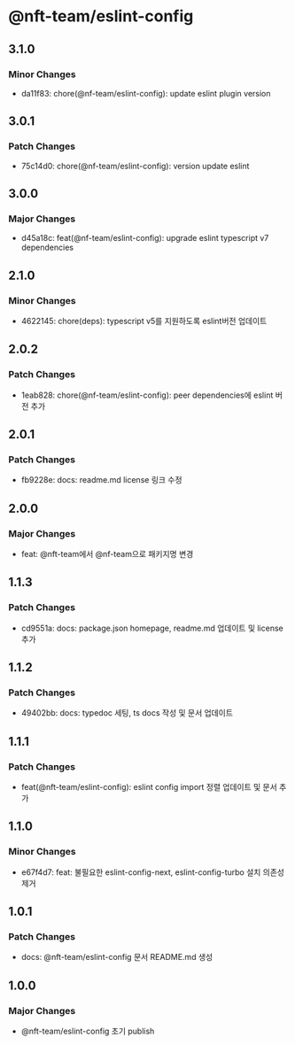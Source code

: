 # @nft-team/eslint-config

## 3.1.0

### Minor Changes

- da11f83: chore(@nf-team/eslint-config): update eslint plugin version

## 3.0.1

### Patch Changes

- 75c14d0: chore(@nf-team/eslint-config): version update eslint

## 3.0.0

### Major Changes

- d45a18c: feat(@nf-team/eslint-config): upgrade eslint typescript v7 dependencies

## 2.1.0

### Minor Changes

- 4622145: chore(deps): typescript v5를 지원하도록 eslint버전 업데이트

## 2.0.2

### Patch Changes

- 1eab828: chore(@nf-team/eslint-config): peer dependencies에 eslint 버전 추가

## 2.0.1

### Patch Changes

- fb9228e: docs: readme.md license 링크 수정

## 2.0.0

### Major Changes

- feat: @nft-team에서 @nf-team으로 패키지명 변경

## 1.1.3

### Patch Changes

- cd9551a: docs: package.json homepage, readme.md 업데이트 및 license 추가

## 1.1.2

### Patch Changes

- 49402bb: docs: typedoc 세팅, ts docs 작성 및 문서 업데이트

## 1.1.1

### Patch Changes

- feat(@nft-team/eslint-config): eslint config import 정렬 업데이트 및 문서 추가

## 1.1.0

### Minor Changes

- e67f4d7: feat: 불필요한 eslint-config-next, eslint-config-turbo 설치 의존성 제거

## 1.0.1

### Patch Changes

- docs: @nft-team/eslint-config 문서 README.md 생성

## 1.0.0

### Major Changes

- @nft-team/eslint-config 초기 publish
